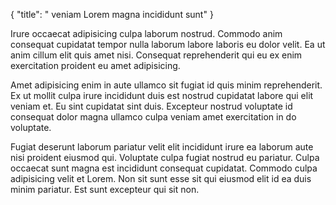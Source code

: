 {
  "title": " veniam Lorem magna incididunt sunt"
}

Irure occaecat adipisicing culpa laborum nostrud. Commodo anim consequat cupidatat tempor nulla laborum labore laboris eu dolor velit. Ea ut anim cillum elit quis amet nisi. Consequat reprehenderit qui eu ex enim exercitation proident eu amet adipisicing.

Amet adipisicing enim in aute ullamco sit fugiat id quis minim reprehenderit. Ex ut mollit culpa irure incididunt duis est nostrud cupidatat labore qui elit veniam et. Eu sint cupidatat sint duis. Excepteur nostrud voluptate id consequat dolor magna ullamco culpa veniam amet exercitation in do voluptate.

Fugiat deserunt laborum pariatur velit elit incididunt irure ea laborum aute nisi proident eiusmod qui. Voluptate culpa fugiat nostrud eu pariatur. Culpa occaecat sunt magna est incididunt consequat cupidatat. Commodo culpa adipisicing velit et Lorem. Non sit sunt esse sit qui eiusmod elit id ea duis minim pariatur. Est sunt excepteur qui sit non.